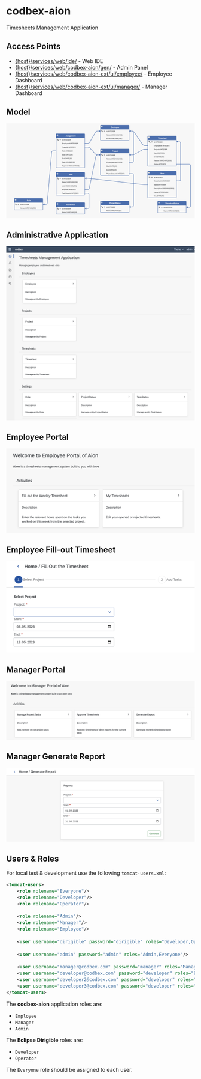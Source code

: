 # codbex-aion

Timesheets Management Application

## Access Points

- [{host}/services/web/ide/](http://localhost:8080/services/web/ide/) - Web IDE
- [{host}/services/web/codbex-aion/gen/](http://localhost:8080/services/web/codbex-aion/gen/) - Admin Panel
- [{host}/services/web/codbex-aion-ext/ui/employee/](http://localhost:8080/services/web/codbex-aion-ext/ui/employee/) - Employee Dashboard
- [{host}/services/web/codbex-aion-ext/ui/manager/](http://localhost:8080/services/web/codbex-aion-ext/ui/manager/) - Manager Dashboard

## Model

![model](images/aion-model.png)

## Administrative Application

![admin](images/aion-admin.png)

## Employee Portal

![employee](images/aion-employee.png)

## Employee Fill-out Timesheet

![timesheet](images/aion-employee-timesheet.png)

## Manager Portal

![manager](images/aion-manager.png)

## Manager Generate Report

![report](images/aion-generate-report.png)

## Users & Roles

For local test & development use the following `tomcat-users.xml`:
```xml
<tomcat-users>
    <role rolename="Everyone"/>
    <role rolename="Developer"/>
    <role rolename="Operator"/>

    <role rolename="Admin"/>
    <role rolename="Manager"/>
    <role rolename="Employee"/>

    <user username="dirigible" password="dirigible" roles="Developer,Operator,Everyone,Manager,Employee,Admin"/>

    <user username="admin" password="admin" roles="Admin,Everyone"/>

    <user username="manager@codbex.com" password="manager" roles="Manager,Everyone"/>
    <user username="developer@codbex.com" password="developer" roles="Employee,Everyone"/>
    <user username="developer2@codbex.com" password="developer" roles="Employee,Everyone"/>
    <user username="developer3@codbex.com" password="developer" roles="Employee,Everyone"/>
</tomcat-users>
```

The **codbex-aion** application roles are:
- `Employee`
- `Manager`
- `Admin`

The **Eclipse Dirigible** roles are:
- `Developer`
- `Operator`

The `Everyone` role should be assigned to each user.
